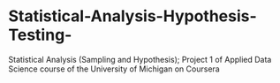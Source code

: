 # Statistical-Analysis-Hypothesis-Testing-
Statistical Analysis (Sampling and Hypothesis); Project 1 of Applied Data Science course of the University of Michigan  on Coursera
